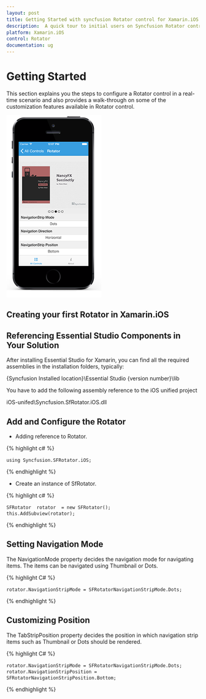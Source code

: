 ```yaml
---
layout: post
title: Getting Started with syncfusion Rotator control for Xamarin.iOS 
description:  A quick tour to initial users on Syncfusion Rotator control for Xamarin.iOS platform
platform: Xamarin.iOS 
control: Rotator 
documentation: ug
---
```


# Getting Started

This section explains you the steps to configure a Rotator control in a real-time scenario and also provides a walk-through on some of the customization features available in Rotator control.

![](images/rotator.png)

## Creating your first Rotator in Xamarin.iOS

## Referencing Essential Studio Components in Your Solution

After installing Essential Studio for Xamarin, you can find all the required assemblies in the installation folders, typically:

{Syncfusion Installed location}\Essential Studio {version number}\lib

You have to add the following assembly reference to the iOS unified project

iOS-unifed\Syncfusion.SfRotator.iOS.dll

## Add and Configure the Rotator 

* Adding reference to Rotator.

{% highlight c# %}

	using Syncfusion.SFRotator.iOS;

{% endhighlight %}


* Create an instance of SfRotator.


{% highlight c# %}		

	SFRotator  rotator  = new SFRotator();
	this.AddSubview(rotator);

{% endhighlight %}

## Setting Navigation Mode

The NavigationMode property decides the navigation mode for navigating items. The items can be navigated using Thumbnail or Dots.

{% highlight C# %}	

	rotator.NavigationStripMode = SFRotatorNavigationStripMode.Dots;

{% endhighlight %}

## Customizing Position

The TabStripPosition property decides the position in which navigation strip items such as Thumbnail or Dots should be rendered. 

{% highlight C# %}	

	rotator.NavigationStripMode = SFRotatorNavigationStripMode.Dots;
	rotator.NavigationStripPosition = SFRotatorNavigationStripPosition.Bottom;
	
{% endhighlight %}